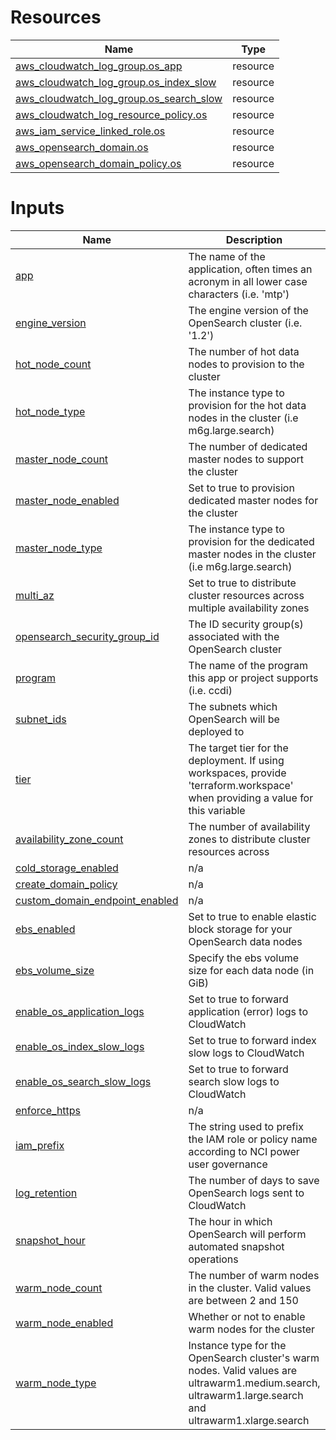 <!-- BEGIN_TF_DOCS -->


# Resources

| Name | Type |
|------|------|
| [aws_cloudwatch_log_group.os_app](https://registry.terraform.io/providers/hashicorp/aws/latest/docs/resources/cloudwatch_log_group) | resource |
| [aws_cloudwatch_log_group.os_index_slow](https://registry.terraform.io/providers/hashicorp/aws/latest/docs/resources/cloudwatch_log_group) | resource |
| [aws_cloudwatch_log_group.os_search_slow](https://registry.terraform.io/providers/hashicorp/aws/latest/docs/resources/cloudwatch_log_group) | resource |
| [aws_cloudwatch_log_resource_policy.os](https://registry.terraform.io/providers/hashicorp/aws/latest/docs/resources/cloudwatch_log_resource_policy) | resource |
| [aws_iam_service_linked_role.os](https://registry.terraform.io/providers/hashicorp/aws/latest/docs/resources/iam_service_linked_role) | resource |
| [aws_opensearch_domain.os](https://registry.terraform.io/providers/hashicorp/aws/latest/docs/resources/opensearch_domain) | resource |
| [aws_opensearch_domain_policy.os](https://registry.terraform.io/providers/hashicorp/aws/latest/docs/resources/opensearch_domain_policy) | resource |

# Inputs

| Name | Description | Type | Default | Required |
|------|-------------|------|---------|:--------:|
| <a name="input_app"></a> [app](#input\_app) | The name of the application, often times an acronym in all lower case characters (i.e. 'mtp') | `string` | n/a | yes |
| <a name="input_engine_version"></a> [engine\_version](#input\_engine\_version) | The engine version of the OpenSearch cluster (i.e. '1.2') | `string` | n/a | yes |
| <a name="input_hot_node_count"></a> [hot\_node\_count](#input\_hot\_node\_count) | The number of hot data nodes to provision to the cluster | `number` | n/a | yes |
| <a name="input_hot_node_type"></a> [hot\_node\_type](#input\_hot\_node\_type) | The instance type to provision for the hot data nodes in the cluster (i.e m6g.large.search) | `string` | n/a | yes |
| <a name="input_master_node_count"></a> [master\_node\_count](#input\_master\_node\_count) | The number of dedicated master nodes to support the cluster | `number` | n/a | yes |
| <a name="input_master_node_enabled"></a> [master\_node\_enabled](#input\_master\_node\_enabled) | Set to true to provision dedicated master nodes for the cluster | `bool` | n/a | yes |
| <a name="input_master_node_type"></a> [master\_node\_type](#input\_master\_node\_type) | The instance type to provision for the dedicated master nodes in the cluster (i.e m6g.large.search) | `string` | n/a | yes |
| <a name="input_multi_az"></a> [multi\_az](#input\_multi\_az) | Set to true to distribute cluster resources across multiple availability zones | `bool` | n/a | yes |
| <a name="input_opensearch_security_group_id"></a> [opensearch\_security\_group\_id](#input\_opensearch\_security\_group\_id) | The ID security group(s) associated with the OpenSearch cluster | `set(string)` | n/a | yes |
| <a name="input_program"></a> [program](#input\_program) | The name of the program this app or project supports (i.e. ccdi) | `string` | n/a | yes |
| <a name="input_subnet_ids"></a> [subnet\_ids](#input\_subnet\_ids) | The subnets which OpenSearch will be deployed to | `set(string)` | n/a | yes |
| <a name="input_tier"></a> [tier](#input\_tier) | The target tier for the deployment. If using workspaces, provide 'terraform.workspace' when providing a value for this variable | `string` | n/a | yes |
| <a name="input_availability_zone_count"></a> [availability\_zone\_count](#input\_availability\_zone\_count) | The number of availability zones to distribute cluster resources across | `number` | `2` | no |
| <a name="input_cold_storage_enabled"></a> [cold\_storage\_enabled](#input\_cold\_storage\_enabled) | n/a | `bool` | `false` | no |
| <a name="input_create_domain_policy"></a> [create\_domain\_policy](#input\_create\_domain\_policy) | n/a | `bool` | `true` | no |
| <a name="input_custom_domain_endpoint_enabled"></a> [custom\_domain\_endpoint\_enabled](#input\_custom\_domain\_endpoint\_enabled) | n/a | `bool` | `false` | no |
| <a name="input_ebs_enabled"></a> [ebs\_enabled](#input\_ebs\_enabled) | Set to true to enable elastic block storage for your OpenSearch data nodes | `bool` | `true` | no |
| <a name="input_ebs_volume_size"></a> [ebs\_volume\_size](#input\_ebs\_volume\_size) | Specify the ebs volume size for each data node (in GiB) | `number` | `30` | no |
| <a name="input_enable_os_application_logs"></a> [enable\_os\_application\_logs](#input\_enable\_os\_application\_logs) | Set to true to forward application (error) logs to CloudWatch | `bool` | `true` | no |
| <a name="input_enable_os_index_slow_logs"></a> [enable\_os\_index\_slow\_logs](#input\_enable\_os\_index\_slow\_logs) | Set to true to forward index slow logs to CloudWatch | `bool` | `true` | no |
| <a name="input_enable_os_search_slow_logs"></a> [enable\_os\_search\_slow\_logs](#input\_enable\_os\_search\_slow\_logs) | Set to true to forward search slow logs to CloudWatch | `bool` | `true` | no |
| <a name="input_enforce_https"></a> [enforce\_https](#input\_enforce\_https) | n/a | `bool` | `true` | no |
| <a name="input_iam_prefix"></a> [iam\_prefix](#input\_iam\_prefix) | The string used to prefix the IAM role or policy name according to NCI power user governance | `string` | `"power-user"` | no |
| <a name="input_log_retention"></a> [log\_retention](#input\_log\_retention) | The number of days to save OpenSearch logs sent to CloudWatch | `number` | `90` | no |
| <a name="input_snapshot_hour"></a> [snapshot\_hour](#input\_snapshot\_hour) | The hour in which OpenSearch will perform automated snapshot operations | `number` | `23` | no |
| <a name="input_warm_node_count"></a> [warm\_node\_count](#input\_warm\_node\_count) | The number of warm nodes in the cluster. Valid values are between 2 and 150 | `number` | `2` | no |
| <a name="input_warm_node_enabled"></a> [warm\_node\_enabled](#input\_warm\_node\_enabled) | Whether or not to enable warm nodes for the cluster | `bool` | `false` | no |
| <a name="input_warm_node_type"></a> [warm\_node\_type](#input\_warm\_node\_type) | Instance type for the OpenSearch cluster's warm nodes. Valid values are ultrawarm1.medium.search, ultrawarm1.large.search and ultrawarm1.xlarge.search | `string` | `"ultrawarm1.large.search"` | no |
<!-- END_TF_DOCS -->